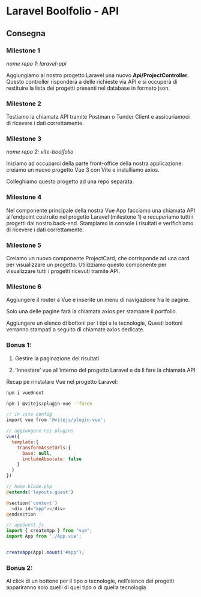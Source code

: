 # **Laravel Boolfolio - API**

## **Consegna**

### **Milestone 1**

*nome repo 1: laravel-api*

Aggiungiamo al nostro progetto Laravel una nuovo **Api/ProjectController**. Questo controller risponderà a delle richieste via API e si occuperà di restituire la lista dei progetti presenti nel database in formato json.

### **Milestone 2**

Testiamo la chiamata API tramite Postman o Tunder Client e assicuriamoci di ricevere i dati correttamente.

### **Milestone 3**

*nome repo 2: vite-boolfolio*

Iniziamo ad occuparci della parte front-office della nostra applicazione: creiamo un nuovo progetto Vue 3 con Vite e installiamo axios.

Colleghiamo questo progetto ad una repo separata.

### **Milestone 4**

Nel componente principale della nostra Vue App facciamo una chiamata API all’endpoint costruito nel progetto Laravel (milestone 1) e recuperiamo tutti i progetti dal nostro back-end.
Stampiamo in console i risultati e verifichiamo di ricevere i dati correttamente.

### **Milestone 5**

Creiamo un nuovo componente ProjectCard, che corrisponde ad una card per visualizzare un progetto. Utilizziamo questo componente per visualizzare tutti i progetti ricevuti tramite API.

### **Milestone 6**

Aggiungere il router a Vue e inserite  un menu di navigazione fra le pagine.

Solo una delle pagine farà la chiamata axios per stampare il portfolio.

Aggiungere un elenco di  bottoni per i tipi e le tecnologie, Questi bottoni verranno stampati a seguito di chiamate axios dedicate.

### **Bonus 1:**

1. Gestire la paginazione dei risultati

2. ‘Innestare’ vue all’interno del progetto Laravel e da lì fare la chiamata API

Recap pe rinstalare Vue nel progetto Laravel:

```bash
npm i vue@next

npm i @vitejs/plugin-vue --force
```

```php
// in vite config
import vue from '@vitejs/plugin-vue';
```

```javascript
// aggiungere nei plugins
vue({
  template:{
    transformAssetUrls:{
      base: null,
      includeAbsolute: false
    }
  }
})
```

```php
// home.blade.php
@extends('layouts.guest')

@section('content')
  <div id="app"></div>
@endsection
```

```javascript
// appGuest.js
import { createApp } from "vue";
import App from './App.vue';


createApp(App).mount('#app');
```

### **Bonus 2:**

Al click di un bottone per il tipo o tecnologie, nell’elenco dei progetti appariranno solo quelli di quel tipo o di quella tecnologia
